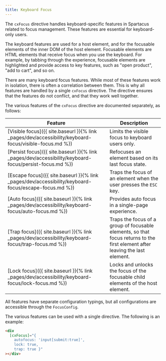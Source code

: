 ```yaml
---
title: Keyboard Focus
---
```


The `cxFocus` directive handles keyboard-specific features in Spartacus related to focus management. These features are essential for keyboard-only users.

The keyboard features are used for a host element, and for the focusable elements of the inner DOM of the host element. Focusable elements are HTML elements that receive focus when you use the keyboard. For example, by tabbing through the experience, focusable elements are highlighted and provide access to key features, such as "open product", "add to cart", and so on.

There are many keyboard focus features. While most of these features work in isolation, there is often a correlation between them. This is why all features are handled by a single `cxFocus` directive. The directive ensures that the features do not conflict, and that they work well together.

The various features of the `cxFocus` directive are documented separately, as follows:

| Feature | Description |
| --- | --- |
| [Visible focus]({{ site.baseurl }}{% link _pages/dev/accessibility/keyboard-focus/visible-focus.md %}) | Limits the visible focus to keyboard users only. |
| [Persist focus]({{ site.baseurl }}{% link _pages/dev/accessibility/keyboard-focus/persist-focus.md %}) | Refocuses an element based on its last focus state. |
| [Escape focus]({{ site.baseurl }}{% link _pages/dev/accessibility/keyboard-focus/escape-focus.md %}) | Traps the focus of an element when the user presses the `ESC` key. |
| [Auto focus]({{ site.baseurl }}{% link _pages/dev/accessibility/keyboard-focus/auto-focus.md %}) | Provides auto focus in a single-page experience. |
| [Trap focus]({{ site.baseurl }}{% link _pages/dev/accessibility/keyboard-focus/trap-focus.md %}) | Traps the focus of a group of focusable elements, so that focus returns to the first element after leaving the last element. |
| [Lock focus]({{ site.baseurl }}{% link _pages/dev/accessibility/keyboard-focus/lock-focus.md %}) | Locks and unlocks the focus of the focusable child elements of the host element. |

All features have separate configuration typings, but all configurations are accessible through the `FocusConfig`.

The various features can be used with a single directive. The following is an example:

```html
<div
  [cxFocus]="{
    autofocus: 'input[submit:true]',
    lock: true,
    trap: true }"
></div>
```
